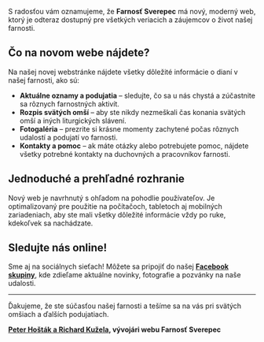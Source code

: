 <!-- title: "Nový web Farnosti Sverepec je spustený!" -->
<!-- date: "2024-09-22" -->
<!-- gallery: "Nový Web Farnosti" -->

S radosťou vám oznamujeme, že **Farnosť Sverepec** má nový, moderný web, ktorý je odteraz dostupný pre všetkých veriacich a záujemcov o život našej farnosti.

## Čo na novom webe nájdete?

Na našej novej webstránke nájdete všetky dôležité informácie o dianí v našej farnosti, ako sú:

- **Aktuálne oznamy a podujatia** – sledujte, čo sa u nás chystá a zúčastnite sa rôznych farnostných aktivít.
- **Rozpis svätých omší** – aby ste nikdy nezmeškali čas konania svätých omší a iných liturgických slávení.
- **Fotogaléria** – prezrite si krásne momenty zachytené počas rôznych udalostí a podujatí vo farnosti.
- **Kontakty a pomoc** – ak máte otázky alebo potrebujete pomoc, nájdete všetky potrebné kontakty na duchovných a pracovníkov farnosti.

## Jednoduché a prehľadné rozhranie

Nový web je navrhnutý s ohľadom na pohodlie používateľov. Je optimalizovaný pre použitie na počítačoch, tabletoch aj mobilných zariadeniach, aby ste mali všetky dôležité informácie vždy po ruke, kdekoľvek sa nachádzate.

## Sledujte nás online!

Sme aj na sociálnych sieťach! Môžete sa pripojiť do našej **[Facebook skupiny](https://www.facebook.com/groups/353212254755683/)**, kde zdieľame aktuálne novinky, fotografie a pozvánky na naše udalosti.

---

Ďakujeme, že ste súčasťou našej farnosti a tešíme sa na vás pri svätých omšiach a ďalších podujatiach.

**[Peter Hošták a Richard Kužela](https://deadcode.is-a.dev), vývojári webu Farnosť Sverepec**